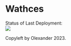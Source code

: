 # Wathces


Status of Last Deployment:<br>
<img src="https://github.com/alexpiliavskiy/github-actions-part-1-basics/workflows/My-GitHubActions-Basics/badge.svg?branch=main"><br>


Copyleft by Olexander 2023.
